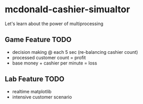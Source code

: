 # mcdonald-cashier-simualtor
Let's learn about the power of multiprocessing

## Game Feature TODO
- decision making @ each 5 sec (re-balancing cashier count)
- processed customer count = profit
- base money + cashier per minute = loss

## Lab Feature TODO
- realtime matplotlib
- intensive customer scenario
